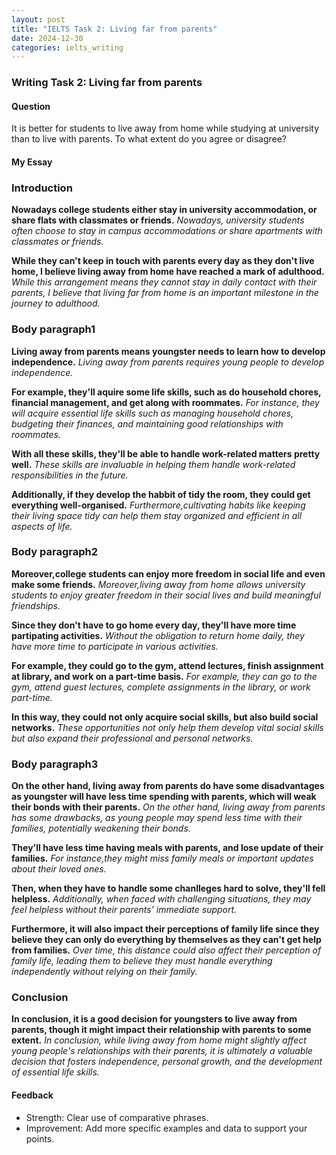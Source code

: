 ```yaml
---
layout: post
title: "IELTS Task 2: Living far from parents"
date: 2024-12-30
categories: ielts_writing
---
```


### Writing Task 2: Living far from parents

#### Question
It is better for students to live away from home while studying at university than to live with parents. To what extent do you agree or disagree?

#### My Essay

### Introduction
**Nowadays college students either stay in university accommodation, or share flats with classmates or friends.**
*Nowadays, university students often choose to stay in campus accommodations or share apartments with classmates or friends.*

**While they can't keep in touch with parents every day as they don't live home, I believe living away from home have reached a mark of adulthood.**
*While this arrangement means they cannot stay in daily contact with their parents, I believe that living far from home is an important milestone in the journey to adulthood.*

### Body paragraph1
**Living away from parents means youngster needs to learn how to develop independence.**
*Living away from parents requires young people to develop independence.*

**For example, they'll aquire some life skills, such as do household chores, financial management, and get along with roommates.**
*For instance, they will acquire essential life skills such as managing household chores, budgeting their finances, and maintaining good relationships with roommates.*

**With all these skills, they'll be able to handle work-related matters pretty well.**
*These skills are invaluable in helping them handle work-related responsibilities in the future.*

**Additionally, if they develop the habbit of tidy the room, they could get everything well-organised.**
*Furthermore,cultivating habits like keeping their living space tidy can help them stay organized and efficient in all aspects of life.*

### Body paragraph2
**Moreover,college students can enjoy more freedom in social life and even make some friends.**
*Moreover,living away from home allows university students to enjoy greater freedom in their social lives and build meaningful friendships.*

**Since they don't have to go home every day, they'll have more time partipating activities.**
*Without the obligation to return home daily, they have more time to participate in various activities.*

**For example, they could go to the gym, attend lectures, finish assignment at library, and work on a part-time basis.** 
*For example, they can go to the gym, attend guest lectures, complete assignments in the library, or work part-time.*

**In this way, they could not only acquire social skills, but also build social networks.**
*These opportunities not only help them develop vital social skills but also expand their professional and personal networks.*

### Body paragraph3
**On the other hand, living away from parents do have some disadvantages as youngster will have less time spending with parents, which will weak their bonds with their parents.**
*On the other hand, living away from parents has some drawbacks, as young people may spend less time with their families, potentially weakening their bonds.*

**They'll have less time having meals with parents, and lose update of their families.**
*For instance,they might miss family meals or important updates about their loved ones.*

**Then, when they have to handle some chanlleges hard to solve, they'll fell helpless.**
*Additionally, when faced with challenging situations, they may feel helpless without their parents' immediate support.*

**Furthermore, it will also impact their perceptions of family life since they believe they can only do everything by themselves as they can't get help from families.**
*Over time, this distance could also affect their perception of family life, leading them to believe they must handle everything independently without relying on their family.*

### Conclusion
**In conclusion, it is a good decision for youngsters to live away from parents, though it might impact their relationship with parents to some extent.**
*In conclusion, while living away from home might slightly affect young people's relationships with their parents, it is ultimately a valuable decision that fosters independence, personal growth, and the development of essential life skills.*

#### Feedback
- Strength: Clear use of comparative phrases.
- Improvement: Add more specific examples and data to support your points.
